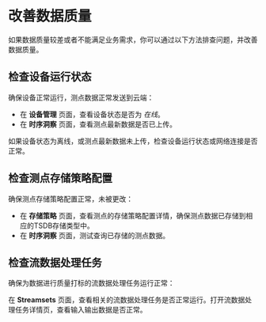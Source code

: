 # 改善数据质量
如果数据质量较差或者不能满足业务需求，你可以通过以下方法排查问题，并改善数据质量。

## 检查设备运行状态
确保设备正常运行，测点数据正常发送到云端：
- 在 **设备管理** 页面，查看设备状态是否为 *在线*。
- 在 **时序洞察** 页面，查看测点最新数据是否已上传。

如果设备状态为离线，或测点最新数据未上传，检查设备运行状态或网络连接是否正常。

## 检查测点存储策略配置

确保测点存储策略配置正常，未被更改：

- 在 **存储策略** 页面，查看测点的存储策略配置详情，确保测点数据已存储到相应的TSDB存储类型中。
- 在 **时序洞察** 页面，测试查询已存储的测点数据。

## 检查流数据处理任务

确保为数据进行质量打标的流数据处理任务运行正常：

在 **Streamsets** 页面，查看相关的流数据处理任务是否正常运行。打开流数据处理任务详情页，查看输入输出数据是否正常。



<!--end-->

